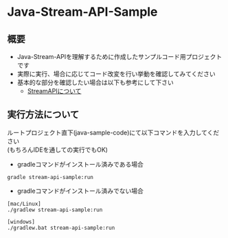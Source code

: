 
# Java-Stream-API-Sample

## 概要

* Java-Stream-APIを理解するために作成したサンプルコード用プロジェクトです
* 実際に実行、場合に応じてコード改変を行い挙動を確認してみてください
* 基本的な部分を確認したい場合は以下も参考にして下さい
  * [StreamAPIについて](doc/stream-api-guide.md)

## 実行方法について

ルートプロジェクト直下(java-sample-code)にて以下コマンドを入力してください  
(もちろんIDEを通しての実行でもOK)  

* gradleコマンドがインストール済みである場合
```
gradle stream-api-sample:run 
```

* gradleコマンドがインストール済みでない場合
```
[mac/Linux]
./gradlew stream-api-sample:run 

[windows]
./gradlew.bat stream-api-sample:run 
```
